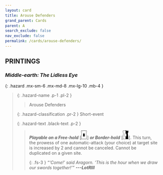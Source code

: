```yaml
---
layout: card
title: Arouse Defenders
grand_parent: Cards
parent: A
search_exclude: false
nav_exclude: false
permalink: /cards/arouse-defenders/
---
```


## PRINTINGS


### _Middle-earth: The Lidless Eye_

{: .hazard .mx-sm-6 .mx-md-8 .mx-lg-10 .mb-4 }
> {: .hazard-name .p-1 .pl-2 }
> > <div class="hazard-mp"></div>
> > <div class="card-name">Arouse Defenders</div>
>
> {: .hazard-classification .pr-2 }
> Short-event
>
> {: .hazard-text .black-text .p-2 }
> > ***Playable on a Free-hold*** \[![](/assets/images/free-hold.svg)] ***or Border-hold*** \[![](/assets/images/border-hold.svg)]. This turn, the prowess of one automatic-attack (your choice) at target site is increased by 2 and cannot be canceled. Cannot be duplicated on a given site.   
> > 
> > {: .fs-3 } 
> > _“‘Come!' said Aragorn. 'This is the hour when we draw our swords together!’”_ ***---&#65279;LotRIII*** 
>
